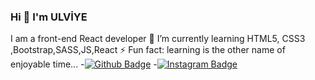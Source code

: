 ### Hi 👋 I'm ULVİYE
I am a front-end React developer 
🌱 I’m currently learning HTML5, CSS3 ,Bootstrap,SASS,JS,React
 ⚡ Fun fact: learning is the other name of enjoyable time...
-[![Github Badge](https://img.shields.io/badge/-Github-000?style=quare&labelColor=000&logo=Github&logoColor=white&link=link)](link)
-[![Instagram Badge](https://img.shields.io/badge/-Instagram-C13584?style=flat-quare&labelColor=C13584&logo=instagram&logoColor=white&link=link)](link) 




